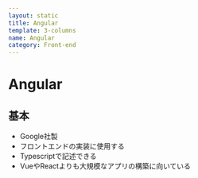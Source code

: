 ```yaml
---
layout: static
title: Angular
template: 3-columns
name: Angular
category: Front-end
---
```


# Angular

## 基本

- Google社製
- フロントエンドの実装に使用する
- Typescriptで記述できる
- VueやReactよりも大規模なアプリの構築に向いている
